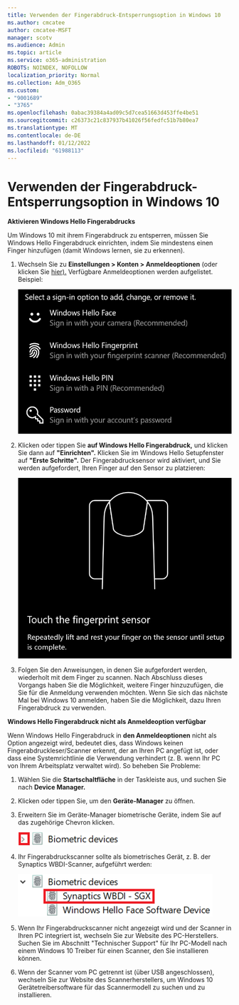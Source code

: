 ```yaml
---
title: Verwenden der Fingerabdruck-Entsperrungsoption in Windows 10
ms.author: cmcatee
author: cmcatee-MSFT
manager: scotv
ms.audience: Admin
ms.topic: article
ms.service: o365-administration
ROBOTS: NOINDEX, NOFOLLOW
localization_priority: Normal
ms.collection: Adm_O365
ms.custom:
- "9001689"
- "3765"
ms.openlocfilehash: 0abac39384a4ad09c5d7cea51663d453ffe4be51
ms.sourcegitcommit: c26373c21c837937b41026f56fedfc51b7b80ea7
ms.translationtype: MT
ms.contentlocale: de-DE
ms.lasthandoff: 01/12/2022
ms.locfileid: "61988113"
---
```

# <a name="use-fingerprint-unlock-option-in-windows-10"></a>Verwenden der Fingerabdruck-Entsperrungsoption in Windows 10

**Aktivieren Windows Hello Fingerabdrucks**

Um Windows 10 mit ihrem Fingerabdruck zu entsperren, müssen Sie Windows Hello Fingerabdruck einrichten, indem Sie mindestens einen Finger hinzufügen (damit Windows lernen, sie zu erkennen). 

1. Wechseln Sie zu **Einstellungen > Konten > Anmeldeoptionen** (oder klicken Sie [hier).](ms-settings:signinoptions?activationSource=GetHelp) Verfügbare Anmeldeoptionen werden aufgelistet. Beispiel:

    ![Anmeldeoptionen.](media/sign-in-options.png)

2. Klicken oder tippen Sie **auf Windows Hello Fingerabdruck,** und klicken Sie dann auf **"Einrichten".** Klicken Sie im Windows Hello Setupfenster auf **"Erste Schritte".** Der Fingerabdrucksensor wird aktiviert, und Sie werden aufgefordert, Ihren Finger auf den Sensor zu platzieren:

   ![Fingerabdrucksensor.](media/fingerprint-sensor.png)

3. Folgen Sie den Anweisungen, in denen Sie aufgefordert werden, wiederholt mit dem Finger zu scannen. Nach Abschluss dieses Vorgangs haben Sie die Möglichkeit, weitere Finger hinzuzufügen, die Sie für die Anmeldung verwenden möchten. Wenn Sie sich das nächste Mal bei Windows 10 anmelden, haben Sie die Möglichkeit, dazu Ihren Fingerabdruck zu verwenden.

**Windows Hello Fingerabdruck nicht als Anmeldeoption verfügbar**

Wenn Windows Hello Fingerabdruck in **den Anmeldeoptionen** nicht als Option angezeigt wird, bedeutet dies, dass Windows keinen Fingerabdruckleser/Scanner erkennt, der an Ihren PC angefügt ist, oder dass eine Systemrichtlinie die Verwendung verhindert (z. B. wenn Ihr PC von Ihrem Arbeitsplatz verwaltet wird). So beheben Sie Probleme: 

1. Wählen Sie die **Startschaltfläche** in der Taskleiste aus, und suchen Sie nach **Device Manager.**

2. Klicken oder tippen Sie, um den **Geräte-Manager** zu öffnen.

3. Erweitern Sie im Geräte-Manager biometrische Geräte, indem Sie auf das zugehörige Chevron klicken.

   ![Biometrische Geräte.](media/biometric-devices.png)

4. Ihr Fingerabdruckscanner sollte als biometrisches Gerät, z. B. der Synaptics WBDI-Scanner, aufgeführt werden:

   ![Biometrische Geräte.](media/biometric-devices-expanded.png)

5. Wenn Ihr Fingerabdruckscanner nicht angezeigt wird und der Scanner in Ihren PC integriert ist, wechseln Sie zur Website des PC-Herstellers. Suchen Sie im Abschnitt "Technischer Support" für Ihr PC-Modell nach einem Windows 10 Treiber für einen Scanner, den Sie installieren können.

6. Wenn der Scanner vom PC getrennt ist (über USB angeschlossen), wechseln Sie zur Website des Scannerherstellers, um Windows 10 Gerätetreibersoftware für das Scannermodell zu suchen und zu installieren.
